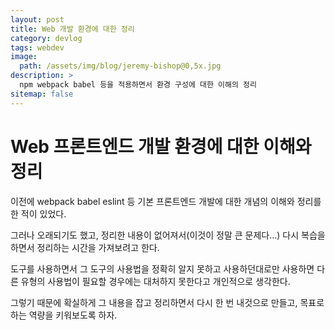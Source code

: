 ```yaml
---
layout: post
title: Web 개발 환경에 대한 정리
category: devlog
tags: webdev
image: 
  path: /assets/img/blog/jeremy-bishop@0,5x.jpg
description: >
  npm webpack babel 등을 적용하면서 환경 구성에 대한 이해의 정리
sitemap: false
---
```


# Web 프론트엔드 개발 환경에 대한 이해와 정리
이전에 webpack babel eslint 등 기본 프론트엔드 개발에 대한 개념의 이해와 정리를 한 적이 있었다.

그러나 오래되기도 했고, 정리한 내용이 없어져서(이것이 정말 큰 문제다...) 다시 복습을 하면서 정리하는 시간을 가져보려고 한다.

도구를 사용하면서 그 도구의 사용법을 정확히 알지 못하고 사용하던대로만 사용하면 다른 유형의 사용법이 필요할 경우에는 대처하지 못한다고 개인적으로 생각한다.

그렇기 때문에 확실하게 그 내용을 잡고 정리하면서 다시 한 번 내것으로 만들고, 목표로하는 역량을 키워보도록 하자.